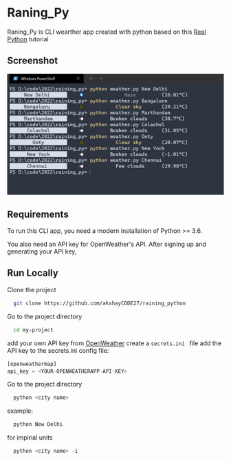 
# Raning_Py

Raning_Py is CLI wearther app created with python based on this [Real Python](https://realpython.com/build-a-python-weather-app-cli)
tutorial 


## Screenshot

![App Screenshot](https://github.com/akshayCODE27/raining_python/blob/master/blob/images/Screenshot.png?raw=true)


## Requirements
To run this CLI app, you need a modern installation of Python >= 3.6.

You also need an API key for OpenWeather's API. After signing up and generating your API key,

## Run Locally

Clone the project

```bash
  git clone https://github.com/akshayCODE27/raining_python
```

Go to the project directory

```bash
  cd my-project
```
add your own API key from [OpenWeather](https://home.openweathermap.org/api_keys) 
create a  ```secrets.ini ``` file
add the API key to the secrets.ini config file:
```python
[openweathermap]
api_key = <YOUR-OPENWEATHERAPP-API-KEY>
```
Go to the project directory

```bash
  python <city name>
```
example:

```bash
  python New Delhi
```

for impirial units

```bash
  python <city name> -i
```

